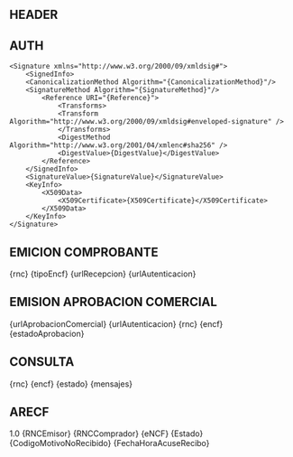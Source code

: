 ## HEADER
<?xml version="1.0" encoding="UTF-8"?>

## AUTH
    <Signature xmlns="http://www.w3.org/2000/09/xmldsig#">
        <SignedInfo>
        <CanonicalizationMethod Algorithm="{CanonicalizationMethod}"/>
        <SignatureMethod Algorithm="{SignatureMethod}"/>
            <Reference URI="{Reference}">
                <Transforms>
                <Transform Algorithm="http://www.w3.org/2000/09/xmldsig#enveloped-signature" />
                </Transforms>
                <DigestMethod Algorithm="http://www.w3.org/2001/04/xmlenc#sha256" />
                <DigestValue>{DigestValue}</DigestValue>
            </Reference>
        </SignedInfo>
        <SignatureValue>{SignatureValue}</SignatureValue>
        <KeyInfo>
            <X509Data>
                <X509Certificate>{X509Certificate}</X509Certificate>
            </X509Data>
        </KeyInfo>
    </Signature>

## EMICION COMPROBANTE
<EmisionComprobanteModel>
    <rnc>{rnc}</rnc>
    <tipoEncf>{tipoEncf}</tipoEncf>
    <urlRecepcion>{urlRecepcion}</urlRecepcion>
    <urlAutenticacion>{urlAutenticacion}</urlAutenticacion>
</EmisionComprobanteModel>

## EMISION APROBACION COMERCIAL
<EnvioAprobacionComercialModel>
    <urlAprobacionComercial>{urlAprobacionComercial}</urlAprobacionComercial>
    <urlAutenticacion>{urlAutenticacion}</urlAutenticacion>
    <rnc>{rnc}</rnc>
    <encf>{encf}</encf>
    <estadoAprobacion>{estadoAprobacion}</estadoAprobacion>
</EnvioAprobacionComercialModel>

## CONSULTA
<RespuestaConsultaAcuseRecibo>
    <rnc>{rnc}</rnc>
    <encf>{encf}</encf>
    <estado>{estado}</estado>
    <mensajes>{mensajes}</mensajes>
</RespuestaConsultaAcuseRecibo>

## ARECF
<ARECF xmlns:xsi="http://www.w3.org/2001/XMLSchema-instance" xmlns:xsd="http://www.w3.org/2001/XMLSchema">
  <DetalleAcusedeRecibo>
    <Version>1.0</Version>
    <RNCEmisor>{RNCEmisor}</RNCEmisor>
    <RNCComprador>{RNCComprador}</RNCComprador>
    <eNCF>{eNCF}</eNCF>
    <Estado>{Estado}</Estado>
    <CodigoMotivoNoRecibido>{CodigoMotivoNoRecibido}</CodigoMotivoNoRecibido>
    <FechaHoraAcuseRecibo>{FechaHoraAcuseRecibo}</FechaHoraAcuseRecibo>
  </DetalleAcusedeRecibo>
</ARECF>

